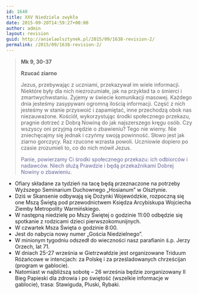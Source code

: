 ```yaml
---
id: 1640
title: XXV Niedziela zwykła
date: 2015-09-20T14:59:27+00:00
author: admin
layout: revision
guid: http://anielaolsztynek.pl/2015/09/1638-revision-2/
permalink: /2015/09/1638-revision-2/
---
```

> **Mk 9, 30-37**
> 
> **Rzucać ziarno**
> 
> Jezus, przebywając z uczniami, przekazywał im wiele informacji. Niektóre były dla nich niezrozumiałe, jak na przykład ta o śmierci i zmartwychwstaniu. Żyjemy w świecie komunikacji masowej. Każdego dnia jesteśmy zasypywani ogromną ilością informacji. Część z nich jesteśmy w stanie przyswoić i zapamiętać, inne przechodzą obok nas niezauważone. Kościół, wykorzystując środki społecznego przekazu, pragnie dotrzeć z Dobrą Nowiną do jak najszerszego kręgu osób. Czy wszyscy oni przyjmą orędzie o zbawieniu? Tego nie wiemy. Nie zniechęcajmy się jednak i czyńmy swoją powinność. Słowo jest jak ziarno gorczycy. Raz rzucone wzrasta powoli. Uczniowie dopiero po czasie zrozumieli to, co do nich mówił Jezus.
> 
> <span style="color: #666699;">Panie, powierzamy Ci środki społecznego przekazu: ich odbiorców i nadawców. Niech służą Prawdzie i będą przekaźnikami Dobrej Nowiny o zbawieniu.</span>

  * Ofiary składane za tydzień na tacę będą przeznaczone na potrzeby Wyższego Seminarium Duchownego &#8222;Hosianum&#8221; w Olsztynie.
  * Dziś w Skansenie odbywają się Dożynki Wojewódzkie, rozpoczną się one Mszą Świętą pod przewodnictwem Księdza Arcybiskupa Wojciecha Ziemby Metropolity Warmińskiego.
  * W następną niedzielę po Mszy Świętej o godzinie 11:00 odbędzie się spotkanie z rodzicami dzieci pierwszokomunijnych.
  * W czwartek Msza Święta o godzinie 8:00.
  * Jest do nabycia nowy numer &#8222;Gościa Niedzielnego&#8221;.
  * W minionym tygodniu odszedł do wieczności nasz parafianin ś.p. Jerzy Orzech, lat 71.
  * W dniach 25-27 września w Gietrzwałdzie jest organizowane Triduum Różańcowe w intencjach: za Polskę i za prześladowanych chrześcijan (program w gablocie).
  * Natomiast w najbliższą sobotę &#8211; 26 września będzie zorganizowany II Bieg Papieski dla zdrowia i po świętość (wszelkie informacje w gablocie), trasa: Stawiguda, Pluski, Rybaki.